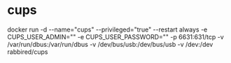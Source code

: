 # cups
docker run -d --name="cups" --privileged="true" --restart always -e CUPS_USER_ADMIN="" -e CUPS_USER_PASSWORD="" -p 6631:631/tcp
-v /var/run/dbus:/var/run/dbus -v /dev/bus/usb:/dev/bus/usb -v /dev:/dev rabbired/cups
